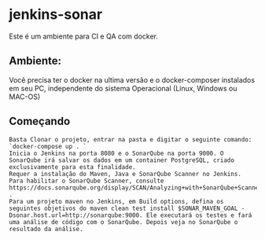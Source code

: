# jenkins-sonar

Este é um ambiente para CI e QA com docker.

## Ambiente:

Você precisa ter o docker na ultima versão e o docker-composer instalados em seu PC, independente do sistema Operacional (Linux, Windows ou MAC-OS)

## Começando
    Basta Clonar o projeto, entrar na pasta e digitar o seguinte comando:
    `docker-compose up . `
    Inicia o Jenkins na porta 8080 e o SonarQube na porta 9000. O SonarQube irá salvar os dados em um container PostgreSQL, criado exclusivamente para esta finalidade.
    Requer a instalação do Maven, Java e SonarQube Scanner no Jenkins. Para habilitar o SonarQube Scanner, consulte https://docs.sonarqube.org/display/SCAN/Analyzing+with+SonarQube+Scanner+for+Jenkins .
    Para um projeto maven no Jenkins, em Build options, defina os seguintes objetivos do maven clean test install $SONAR_MAVEN_GOAL -Dsonar.host.url=http://sonarqube:9000. Ele executará os testes e fará uma análise de código com o SonarQube. Depois veja no SonarQube o resultado da análise.